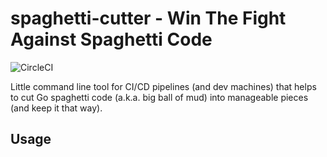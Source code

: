 # spaghetti-cutter - Win The Fight Against Spaghetti Code

![CircleCI](https://img.shields.io/circleci/build/github/flowdev/spaghetti-cutter/master)

Little command line tool for CI/CD pipelines (and dev machines) that helps to cut Go spaghetti code (a.k.a. big ball of mud) into manageable pieces (and keep it that way).

## Usage
